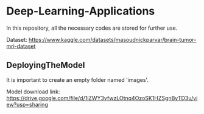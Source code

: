 # Deep-Learning-Applications
In this repository, all the necessary codes are stored for further use. 

Dataset: https://www.kaggle.com/datasets/masoudnickparvar/brain-tumor-mri-dataset

## DeployingTheModel
It is important to create an empty folder named 'images'. 

Model download link: https://drive.google.com/file/d/1iZWY3yfwzLOtnq4OzoSK1HZSgnByTD3u/view?usp=sharing
